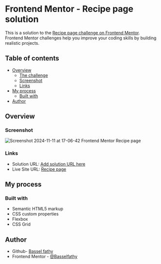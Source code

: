 # Frontend Mentor - Recipe page solution

This is a solution to the [Recipe page challenge on Frontend Mentor](https://www.frontendmentor.io/challenges/recipe-page-KiTsR8QQKm). Frontend Mentor challenges help you improve your coding skills by building realistic projects.

## Table of contents

- [Overview](#overview)
  - [The challenge](#the-challenge)
  - [Screenshot](#screenshot)
  - [Links](#links)
- [My process](#my-process)
  - [Built with](#built-with)
- [Author](#author)

## Overview

### Screenshot

![Screenshot 2024-11-11 at 17-06-42 Frontend Mentor Recipe page](https://github.com/user-attachments/assets/0eb5c49b-8067-47e6-be57-6c08051344f4)

### Links

- Solution URL: [Add solution URL here](https://your-solution-url.com)
- Live Site URL: [Recipe page](https://basselfathy.github.io/Frontend-Mentor-Recipe-Page-Challenge/)

## My process

### Built with

- Semantic HTML5 markup
- CSS custom properties
- Flexbox
- CSS Grid

## Author

- Github- [Bassel fathy](https://github.com/Basselfathy)
- Frontend Mentor - [@Basselfathy](https://www.frontendmentor.io/profile/Basselfathy)
